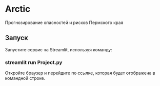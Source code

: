 # Arctic
Прогнозирование опасностей и рисков Пермского края
## Запуск
Запустите сервис на Streamlit, используя команду: 
### streamlit run Project.py
Откройте браузер и перейдите по ссылке, которая будет отображена в командной строке.
